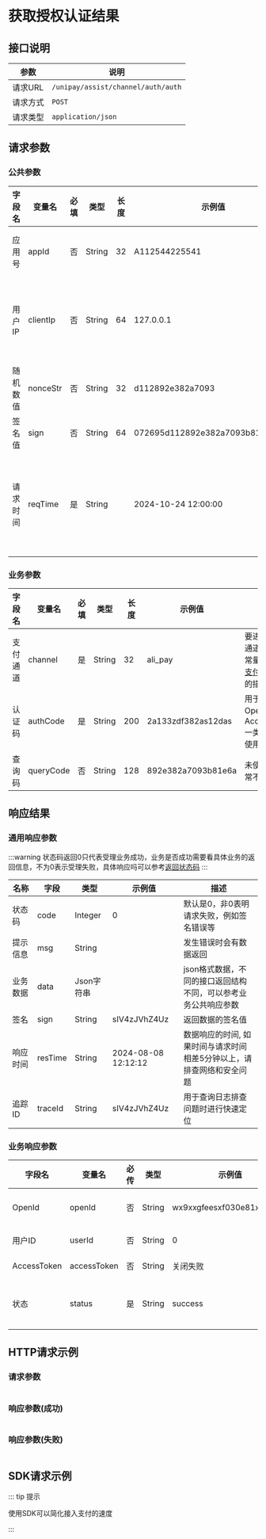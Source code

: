 # 获取授权认证结果

## 接口说明

| 参数    | 说明                                 |
|-------|------------------------------------|
| 请求URL | `/unipay/assist/channel/auth/auth` |
| 请求方式  | `POST`                             |
| 请求类型  | `application/json`                 |

## 请求参数

### 公共参数
| 字段名<img width=70/> | 变量名      | 必填 | 类型     | 长度 | 示例值                              | 描述<img width=200/>                          |
|--------------------|----------|----|--------|----|----------------------------------|---------------------------------------------|
| 应用号                | appId    | 否  | String | 32 | A112544225541                    | 此次操作所要使用的支付应用号                              |
| 用户IP               | clientIp | 否  | String | 64 | 127.0.0.1                        | 支持V4和V6，部分支付方式要求必填，如调用微信支付方式时               |
| 随机数值               | nonceStr | 否  | String | 32 | d112892e382a7093                 |                                             |
| 签名值                | sign     | 否  | String | 64 | 072695d112892e382a7093b81e6a52af |                                             |
| 请求时间               | reqTime  | 是  | String |    | 2024-10-24 12:00:00              | 请求时间和当前时间误差不要超过五分钟，时间格式 yyyy-MM-dd HH:mm:ss |

### 业务参数
| 字段名<img width=70/> | 变量名       | 必填 | 类型     | 长度  | 示例值                | 描述<img width=200/>                                            |
|--------------------|-----------|----|--------|-----|--------------------|---------------------------------------------------------------|
| 支付通道               | channel   | 是  | String | 32  | ali_pay            | 要进行认证的通道编码，见常量和状态表[支付通道](/open/guides/other/常量和状态表.md)相关的描述 |
| 认证码                | authCode  | 是  | String | 200 | 2a133zdf382as12das | 用于换取OpenId、 AccessToken一类的标识所使用认证码                            |
| 查询码                | queryCode | 否  | String | 128 | 892e382a7093b81e6a | 未使用到, 通常不需要传输                                                 |

## 响应结果

### 通用响应参数
:::warning
状态码返回0只代表受理业务成功，业务是否成功需要看具体业务的返回信息，不为0表示受理失败，具体响应吗可以参考[返回状态码](../overview/返回状态码.md)
:::

| 名称<img width=70/> | 字段      | 类型      | 示例值                 | 描述                                   |
|-------------------|---------|---------|---------------------|--------------------------------------|
| 状态码               | code    | Integer | 0                   | 默认是0，非0表明请求失败，例如签名错误等                |
| 提示信息              | msg     | String  |                     | 发生错误时会有数据返回                          |
| 业务数据              | data    | Json字符串 |                     | json格式数据，不同的接口返回结构不同，可以参考业务公共响应参数    |
| 签名                | sign    | String  | sIV4zJVhZ4Uz        | 返回数据的签名值                             |
| 响应时间              | resTime | String  | 2024-08-08 12:12:12 | 数据响应的时间, 如果时间与请求时间相差5分钟以上，请排查网络和安全问题 |
| 追踪ID              | traceId | String  | sIV4zJVhZ4Uz        | 用于查询日志排查问题时进行快速定位                    |

### 业务响应参数

| 字段名<img width=70/> | 变量名         | 必传 | 类型     | 示例值                       | 描述      |
|--------------------|-------------|----|--------|---------------------------|---------|
| OpenId             | openId      | 否  | String | wx9xxgfeesxf030e81xhx1dda | 唯一用户标识  |
| 用户ID               | userId      | 否  | String | 0                         | 用户标识    |
| AccessToken        | accessToken | 否  | String | 关闭失败                      | 授权Token |
| 状态                 | status      | 是  | String | success                   | 本接口此值无用 |


## HTTP请求示例
### 请求参数
```json
```

### 响应参数(成功)

```json
```

### 响应参数(失败)

```json
```

## SDK请求示例

::: tip 提示

使用SDK可以简化接入支付的速度

:::

```java
```
